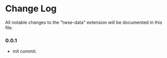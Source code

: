 # Change Log

All notable changes to the "twse-data" extension will be documented in this file.

### 0.0.1

- init commit.
